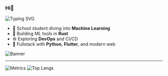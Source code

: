 ### Hi👋

![Typing SVG](https://readme-typing-svg.demolab.com?font=Fira+Code&pause=1000&color=64FFDA&center=true&vCenter=true&width=435&lines=School+ML+Engineer;Rust+%26+Python+Dev;Flutter+Explorer)

- 🧠 School student diving into **Machine Learning**
- 🦀 Building ML tools in **Rust**
- ⚙️ Exploring **DevOps** and CI/CD
- 📱 Fullstack with **Python**, **Flutter**, and modern web

![Banner](assets/my-banner.gif)

---

![Metrics](https://github-readme-stats.vercel.app/api?username=Izek1234&theme=transparent&border_color=555&show_icons=true)
![Top Langs](https://github-readme-stats.vercel.app/api/top-langs/?username=Izek1234&theme=transparent&layout=compact&hide=html,css,jupyter%20notebook)
